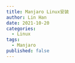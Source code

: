 ```yaml
---
title: Manjaro Linux安装
author: Lin Han
date: 2021-10-20
categories:
  - Linux
tags:
  - Manjaro
published: false
---
```


